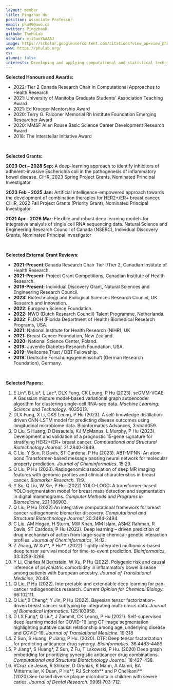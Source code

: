 ```yaml
---
layout: member
title: Pingzhao Hu
position: Associate Professor
email: phu49@uwo.ca
twitter: PingzhaoH
github: TheHuLab
scholar: ejiSuoYAAAAJ
image: https://scholar.googleusercontent.com/citations?view_op=view_photo&user=ejiSuoYAAAAJ&citpid=1
www: https://phulab.org/
cv: 
alumni: false
interests: Developing and applying computational and statistical techniques for integrative analysis of big multimodal health data for precision medicine.
---
```


<p style="text-align: justify;"><strong>Selected Honours and Awards:</strong></p>
<ul>
  <li> 2022: Tier 2 Canada Research Chair in Computational Approaches to Health Research </li>
  <li> 2021: University of Manitoba Graduate Students’ Association Teaching Award </li>
  <li> 2021: Ed Kroeger Mentorship Award </li>
  <li> 2020: Terry G. Falconer Memorial Rh Institute Foundation Emerging Researcher Award </li>
  <li> 2020: MMSF Allen Rouse Basic Science Career Development Research Award </li>
  <li> 2018: The Interstellar Initiative Award </li>
</ul> 
<br>

<p style="text-align: justify;"><strong>Selected Grants:</strong></p>
<p><strong>2023 Oct – 2028 Sep:</strong> A deep-learning approach to identify inhibitors of adherent-invasive Escherichia coli in the pathogenesis of inflammatory bowel disease. CIHR, 2023 Spring Project Grants, Nominated Principal Investigator</p>
<p><strong>2023 Feb – 2025 Jan:</strong> Artificial intelligence-empowered approach towards the development of combination therapies for HER2+/ER+ breast cancer. CIHR, 2022 Fall Project Grants (Priority Grant), Nominated Principal Investigator</p>
<p><strong>2021 Apr – 2026 Mar:</strong> Flexible and robust deep learning models for integrative analysis of single cell RNA sequencing data. Natural Science and Engineering Research Council of Canada (NSERC), Individual Discovery Grants, Nominated Principal Investigator</p>
<br>

<p style="text-align: justify;"><strong>Selected External Grant Reviews:</strong></p>
<ul>
  <li><strong>2021-Present:</strong>Canada Research Chair Tier I/Tier 2, Canadian Institute of Health Research.</li>
  <li><strong>2021-Present:</strong> Project Grant Competitions, Canadian Institute of Health Research.</li>
  <li><strong>2019-Present:</strong> Individual Discovery Grant, Natural Sciences and Engineering Research Council.</li>
  <li><strong>2023:</strong> Biotechnology and Biological Sciences Research Council, UK Research and Innovation.</li>
  <li><strong>2022:</strong> European Science Foundation.</li>
  <li><strong>2022:</strong> NWO (Dutch Research Council) Talent Programme, Netherlands.</li>
  <li><strong>2022:</strong> FLDOH (Florida Department of Health) Biomedical Research Programs, USA.</li>
  <li><strong>2021:</strong> National Institute for Health Research (NIHR), UK</li>
  <li><strong>2021:</strong> Breast Cancer Foundation, New Zealand.</li>
  <li><strong>2020:</strong> National Science Center, Poland.</li>
  <li><strong>2019:</strong> Juvenile Diabetes Research Foundation, USA.</li>
  <li><strong>2019:</strong> Wellcome Trust / DBT Fellowship.</li>
  <li><strong>2019:</strong> Deutsche Forschungsgemeinschaft (German Research Foundation), Germany.</li>  
</ul>
<br> 

<p style="text-align: justify;"><strong>Selected Papers:</strong></p>
<ol type="1">
  <li>E Lin*, B Liu*, L Lac*, DLX Fung, CK Leung, P Hu (2023). scGMM-VGAE: A Gaussian mixture model-based variational graph autoencoder algorithm for clustering single-cell RNA-seq data. <i>Machine Learning: Science and Technology.</i> 4035013.</li>
  <li>DLX Fung, X Li, CKS Leung, P Hu (2023). A self-knowledge distillation-driven CNN-LSTM model for predicting disease outcomes using longitudinal microbiome data. Bioinformatics Advances, 3:vbad059.</li>
  <li>Q Liu, S Huang, D Desautels, KJ McManus, L Murphy, P Hu (2023). Development and validation of a prognostic 15-gene signature for stratifying HER2+/ER+ breast cancer. <i>Computational and Structural Biotechnology Journal.</i> 21:2940-2949.</li>
  <li>C Liu, Y Sun, R Davis, ST Cardona, P Hu (2023). ABT-MPNN: An atom-bond Transformer-based message passing neural network for molecular property prediction. <i>Journal of Cheminformatics.</i> 15:29.</li>
  <li>Q Liu, P Hu (2023). Radiogenomic association of deep MR imaging features with genomic profiles and clinical characteristics in breast cancer. <i>Biomarker Research.</i> 11:9.</li>
  <li>Y Su, Q Liu, W Xie, P Hu. (2022) YOLO-LOGO: A transformer-based YOLO segmentation model for breast mass detection and segmentation in digital mammograms. <i>Computer Methods and Programs in Biomedicine</i>, 221:106903.</li>
  <li>Q Liu, P Hu (2022) An integrative computational framework for breast cancer radiogenomic biomarker discovery. <i>Computational and Structural Biotechnology Journal</i>, 20:2484-2494.</li>
  <li>C Liu, AM Hogan, H Sturm, MW Khan, MM Islam, ASMZ Rahman, R Davis, ST Cardona, P Hu (2022). Deep learning – driven prediction of drug mechanism of action from large-scale chemical-genetic interaction profiles. <i>Journal of Cheminformatics</i>, 14:12.</li>
  <li>Z Zhang, W Xu**, P Hu**. (2022) Tightly integrated multiomics-based deep tensor survival model for time-to-event prediction. <i>Bioinformatics</i>, 33:3259-3266.</li>
  <li>Y Li, Charles N Bernstein, W Xu, P Hu (2022). Polygenic risk and causal inference of psychiatric comorbidity in inflammatory bowel disease among patients with European ancestry. <i>Journal of Translational Medicine</i>, 20:43.</li>
  <li>Q Liu, P Hu (2022). Interpretable and extendable deep learning for pan-cancer radiogenomics research. <i>Current Opinion for Chemical Biology.</i> 66:102111.</li>
  <li>Q Liu*,B Cheng*, Y Jin, P Hu (2022). Bayesian tensor factorization-driven breast cancer subtyping by integrating multi-omics data. <i>Journal of Biomedical Informatics.</i> 125:103958.</li>
  <li>D LX Fung*, Q Liu*, J Zammit, CK Leung, P Hu (2021). Self-supervised deep learning model for COVID-19 lung CT image segmentation highlighting putative causal relationship among age, underlying disease and COVID-19. <i>Journal of Translational Medicine.</i> 19:318</li>
  <li>Z Sun, S Huang, P Jiang, P Hu. (2020). DTF: Deep tensor factorization for predicting anticancer drug synergy. <i>Bioinformatics.</i> 36:4483-4489.</li>
  <li>P Jiang*, S Huang*, Z Sun, Z Fu, T Lakowski, P Hu. (2020) Deep graph embedding for prioritizing synergistic anticancer drug combinations. <i>Computational and Structural Biotechnology Journal.</i> 18:427-438.</li>
  <li>VCruz de Jesus, R Shikder, D Oryniak, K Mann, A Alamri, BA Mittermuller, K Duan, P Hu**, RJ Schroth** and P Chelikani** (2020).Sex-based diverse plaque microbiota in children with severe caries. <i>Journal of Dental Research.</i> 99(6):703-712.</li>
</ol>
